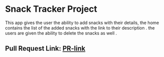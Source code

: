 # Snack Tracker Project

This app gives the user the ability to add snacks with their details, the home contains the list of the added snacks with the link to their description . the users are given the ability to delete the snacks as well . 

## Pull Request Link: [PR-link](https://github.com/Tasneemalabsi/django-models/pull/1)




